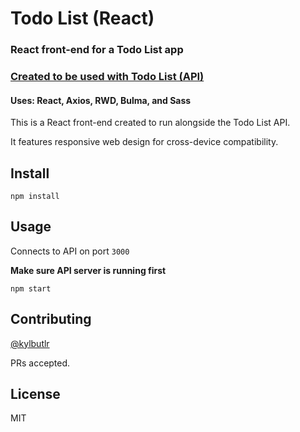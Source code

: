 # Todo List (React)
### React front-end for a Todo List app 
### [Created to be used with Todo List (API)](https://github.com/kylbutlr/todo-list-api)
#### Uses: React, Axios, RWD, Bulma, and Sass

This is a React front-end created to run alongside the Todo List API.

It features responsive web design for cross-device compatibility.

## Install

```shell
npm install
```

## Usage

Connects to API on port `3000`

**Make sure API server is running first**

```shell
npm start
```

## Contributing

[@kylbutlr](https://github.com/kylbutlr)

PRs accepted.

## License

MIT
